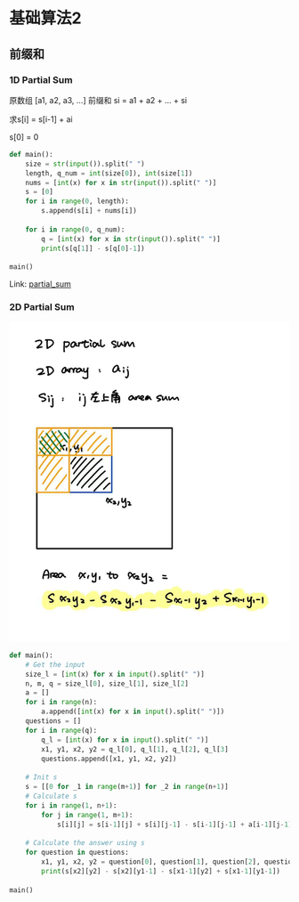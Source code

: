 # 基础算法2

## 前缀和

### 1D Partial Sum

原数组 [a1, a2, a3, ...]
前缀和 si = a1 + a2 + ... + si

求s[i] = s[i-1] + ai

s[0] = 0

```python
def main():
    size = str(input()).split(" ")
    length, q_num = int(size[0]), int(size[1])
    nums = [int(x) for x in str(input()).split(" ")]
    s = [0]
    for i in range(0, length):
        s.append(s[i] + nums[i])
    
    for i in range(0, q_num):
        q = [int(x) for x in str(input()).split(" ")]
        print(s[q[1]] - s[q[0]-1])

main()
```

Link: [partial_sum](https://www.acwing.com/problem/content/797/)

### 2D Partial Sum

![2D Partial Sum](1151635998783_.pic.jpg)

```python
def main():
    # Get the input
    size_l = [int(x) for x in input().split(" ")]
    n, m, q = size_l[0], size_l[1], size_l[2]
    a = []
    for i in range(n):
        a.append([int(x) for x in input().split(" ")])
    questions = []
    for i in range(q):
        q_l = [int(x) for x in input().split(" ")]
        x1, y1, x2, y2 = q_l[0], q_l[1], q_l[2], q_l[3]
        questions.append([x1, y1, x2, y2])
    
    # Init s
    s = [[0 for _1 in range(m+1)] for _2 in range(n+1)]
    # Calculate s
    for i in range(1, n+1):
        for j in range(1, m+1):
            s[i][j] = s[i-1][j] + s[i][j-1] - s[i-1][j-1] + a[i-1][j-1]
    
    # Calculate the answer using s
    for question in questions:
        x1, y1, x2, y2 = question[0], question[1], question[2], question[3]
        print(s[x2][y2] - s[x2][y1-1] - s[x1-1][y2] + s[x1-1][y1-1])

main()
```